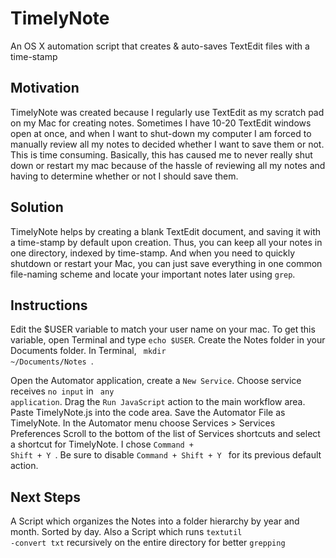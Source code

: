 # TimelyNote
An OS X automation script that creates &amp; auto-saves TextEdit files with a time-stamp

## Motivation
TimelyNote was created because I regularly use TextEdit as my scratch pad on my Mac for creating notes. Sometimes I have 10-20 TextEdit windows open at once, and when I want to shut-down my computer I am forced to manually review all my notes to decided whether I want to save them or not. This is time consuming. Basically, this has caused me to never really shut down or restart my mac because of the hassle of reviewing all my notes and having to determine whether or not I should save them.

## Solution

TimelyNote helps by creating a blank TextEdit document, and saving it with a time-stamp by default upon creation. Thus, you can keep all your notes in one directory, indexed by time-stamp. And when you need to quickly shutdown or restart your Mac, you can just save everything in one common file-naming scheme and locate your important notes later using <code>grep</code>. 

## Instructions

Edit the $USER variable to match your user name on your mac. To get this variable, open Terminal and type <code>echo $USER</code>.
Create the Notes folder in your Documents folder. In Terminal, <code> mkdir ~/Documents/Notes </code>.

Open the Automator application, create a <code>New Service</code>.
Choose service receives <code>no input</code> in <code> any application</code>.
Drag the <code>Run JavaScript</code> action to the main workflow area.
Paste TimelyNote.js into the code area.
Save the Automator File as TimelyNote.
In the Automator menu choose Services > Services Preferences
Scroll to the bottom of the list of Services shortcuts and select a shortcut for TimelyNote. I chose <code>Command + Shift + Y </code>. Be sure to disable <code>Command + Shift + Y </code> for its previous default action. 

## Next Steps

A Script which organizes the Notes into a folder hierarchy by year and month. Sorted by day.
Also a Script which runs <code>textutil -convert txt</code> recursively on the entire directory for better <code>grepping</code>

